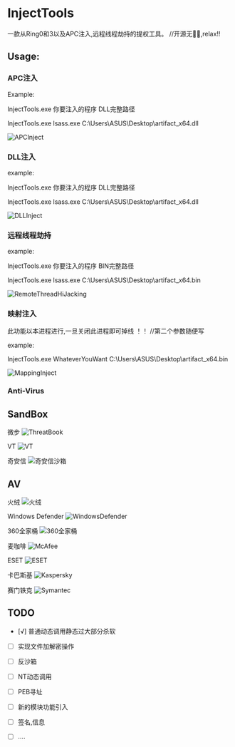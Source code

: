 # InjectTools

一款从Ring0和3以及APC注入,远程线程劫持的提权工具。 //开源无🐎🐎,relax!!

## Usage:  

### APC注入 
Example:  

InjectTools.exe 你要注入的程序 DLL完整路径  

InjectTools.exe lsass.exe C:\Users\ASUS\Desktop\artifact_x64.dll

![APCInject](https://github.com/whoami-juruo/InjectTools/blob/main/img/APCInject.png)

### DLL注入 

example:  

InjectTools.exe 你要注入的程序 DLL完整路径  

InjectTools.exe lsass.exe C:\Users\ASUS\Desktop\artifact_x64.dll

![DLLInject](https://github.com/whoami-juruo/InjectTools/blob/main/img/DLLInject.png)

### 远程线程劫持
example:  

InjectTools.exe 你要注入的程序 BIN完整路径 

InjectTools.exe lsass.exe C:\Users\ASUS\Desktop\artifact_x64.bin

![RemoteThreadHiJacking](https://github.com/whoami-juruo/InjectTools/blob/main/img/RemoteThreadHiJacking.png)

### 映射注入

此功能以本进程进行,一旦关闭此进程即可掉线 ！！ //第二个参数随便写

example:

InjectTools.exe  WhateverYouWant   C:\Users\ASUS\Desktop\artifact_x64.bin

![MappingInject](https://github.com/whoami-juruo/InjectTools/blob/main/img/MappingInject.png)

<!-- Blank -->
<!-- Blank -->

### Anti-Virus

## SandBox

微步
![ThreatBook](https://github.com/whoami-juruo/InjectTools/blob/main/img/ThreatBook.png)

VT
![VT](https://github.com/whoami-juruo/InjectTools/blob/main/img/VT.png)

奇安信
![奇安信沙箱](https://github.com/whoami-juruo/InjectTools/blob/main/img/奇安信沙箱.png)

## AV

火绒
![火绒](https://github.com/whoami-juruo/InjectTools/blob/main/img/火绒.png)

Windows Defender
![WindowsDefender](https://github.com/whoami-juruo/InjectTools/blob/main/img/WindowsDefender.png)

360全家桶
![360全家桶](https://github.com/whoami-juruo/InjectTools/blob/main/img/360全家桶.png)

麦咖啡
![McAfee](https://github.com/whoami-juruo/InjectTools/blob/main/img/McAfee.png)

ESET
![ESET](https://github.com/whoami-juruo/InjectTools/blob/main/img/ESET.png)

卡巴斯基
![Kaspersky](https://github.com/whoami-juruo/InjectTools/blob/main/img/Kaspersky.png)

赛门铁克
![Symantec](https://github.com/whoami-juruo/InjectTools/blob/main/img/Symantec.png)

## TODO 

- [√] 普通动态调用静态过大部分杀软
- [ ] 实现文件加解密操作
- [ ] 反沙箱
- [ ] NT动态调用
- [ ] PEB寻址
- [ ] 新的模块功能引入
- [ ] 签名,信息
- [ ] ....


